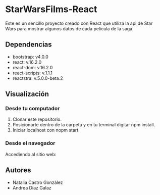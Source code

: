 # StarWarsFilms-React

Este es un sencillo proyecto creado con React que utiliza la api de Star Wars para mostrar algunos datos de cada pelicula de la saga.

## Dependencias

* bootstrap: v4.0.0
* react: v.16.2.0
* react-dom: v.16.2.0
* react-scripts: v.1.1.1
* reactstra: v.5.0.0-beta.2

## Visualización

### Desde tu computador
1. Clonar este repositorio.
2. Posicionarte dentro de la carpeta y en tu terminal digitar npm install.
3. Iniciar localhost con nopm start. 

### Desde el navegador
Accediendo al sitio web: 

## Autores

* Natalia Castro González
* Andrea Díaz Galaz

